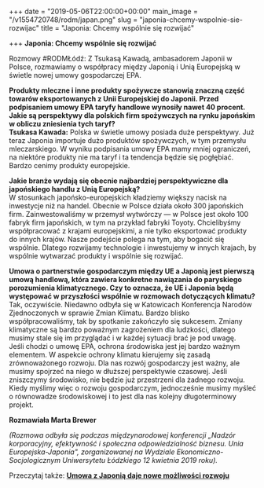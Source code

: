 +++
date = "2019-05-06T22:00:00+00:00"
main_image = "/v1554720748/rodm/japan.png"
slug = "japonia-chcemy-wspolnie-sie-rozwijac"
title = "Japonia: Chcemy wspólnie się rozwijać"

+++
**Japonia: Chcemy wspólnie się rozwijać**

Rozmowy #RODMŁódź: Z Tsukasą Kawadą, ambasadorem Japonii w Polsce, rozmawiamy o współpracy między Japonią i Unią Europejską w świetle nowej umowy gospodarczej EPA.

**Produkty mleczne i inne produkty spożywcze stanowią znaczną część towarów eksportowanych z Unii Europejskiej do Japonii. Przed podpisaniem umowy EPA taryfy handlowe wynosiły nawet 40 procent. Jakie są perspektywy dla polskich firm spożywczych na rynku japońskim w obliczu zniesienia tych taryf?**  
**Tsukasa Kawada:** Polska w świetle umowy posiada duże perspektywy. Już teraz Japonia importuje dużo produktów spożywczych, w tym przemysłu mleczarskiego. W wyniku podpisania umowy EPA mamy mniej ograniczeń, na niektóre produkty nie ma taryf i ta tendencja będzie się pogłębiać. Bardzo cenimy produkty europejskie.

**Jakie branże wydają się obecnie najbardziej perspektywiczne dla japońskiego handlu z Unią Europejską?**  
W stosunkach japońsko-europejskich kładziemy większy nacisk na inwestycje niż na handel. Obecnie w Polsce działa około 300 japońskich firm. Zainwestowaliśmy w przemysł wytwórczy — w Polsce jest około 100 fabryk firm japońskich, w tym na przykład fabryki Toyoty. Chcielibyśmy współpracować z krajami europejskimi, a nie tylko eksportować produkty do innych krajów. Nasze podejście polega na tym, aby bogacić się wspólnie. Dlatego rozwijamy technologie i inwestujemy w innych krajach, by wspólnie wytwarzać produkty i wspólnie się rozwijać.

**Umowa o partnerstwie gospodarczym między UE a Japonią jest pierwszą umową handlową, która zawiera konkretne nawiązania do paryskiego porozumienia klimatycznego. Czy to oznacza, że UE i Japonia będą występować w przyszłości wspólnie w rozmowach dotyczących klimatu?**  
Tak, oczywiście. Niedawno odbyła się w Katowicach Konferencja Narodów Zjednoczonych w sprawie Zmian Klimatu. Bardzo blisko współpracowaliśmy, tak by spotkanie zakończyło się sukcesem. Zmiany klimatyczne są bardzo poważnym zagrożeniem dla ludzkości, dlatego musimy stale się im przyglądać i w każdej sytuacji brać je pod uwagę.  
Jeśli chodzi o umowę EPA, ochrona środowiska jest jej bardzo ważnym elementem. W aspekcie ochrony klimatu kierujemy się zasadą zrównoważonego rozwoju. Dla nas rozwój gospodarczy jest ważny, ale musimy spojrzeć na niego w dłuższej perspektywie czasowej. Jeśli zniszczymy środowisko, nie będzie już przestrzeni dla żadnego rozwoju. Kiedy myślimy więc o rozwoju gospodarczym, jednocześnie musimy myśleć o równowadze środowiskowej i to jest dla nas kolejny długoterminowy projekt.

**Rozmawiała Marta Brewer**

_(Rozmowa odbyła się podczas międzynarodowej konferencji „Nadzór korporacyjny, efektywność i społeczna odpowiedzialność biznesu. Unia Europejska-Japonia", zorganizowanej na Wydziale Ekonomiczno-Socjologicznym Uniwersytetu Łódzkiego 12 kwietnia 2019 roku)._

Przeczytaj także: [**Umowa z Japonią daje nowe możliwości rozwoju**](https://www.rodm-lodz.pl/aktualnosci/dzialania/spotkania/umowa-z-japonia/)